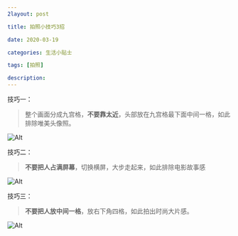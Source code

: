 ```yaml
---
2layout: post

title: 拍照小技巧3招

date: 2020-03-19

categories: 生活小贴士

tags: [拍照]

description: 
---
```


技巧一：

> 整个画面分成九宫格，**不要靠太近**，头部放在九宫格最下面中间一格，如此排除唯美头像照。

![Alt](https://user-images.githubusercontent.com/35519242/77037656-c0703980-69ec-11ea-85b4-6fd02617f557.png)

技巧二：

> **不要把人占满屏幕**，切换横屏，大步走起来，如此排除电影故事感

![Alt](https://user-images.githubusercontent.com/35519242/77037751-fb726d00-69ec-11ea-9ba9-2afc2adbb334.png)

技巧三：

> **不要把人放中间一格**，放右下角四格，如此拍出时尚大片感。

![Alt](https://user-images.githubusercontent.com/35519242/77037789-1644e180-69ed-11ea-9b83-aecc5a28b224.png)

